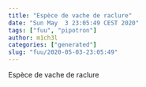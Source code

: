 ```yaml
---
title: "Espèce de vache de raclure"
date: "Sun May  3 23:05:49 CEST 2020"
tags: ["fuu", "pipotron"]
author: m1ch3l
categories: ["generated"]
slug: "fuu/2020-05-03-23:05:49"
---
```


Espèce de vache de raclure
